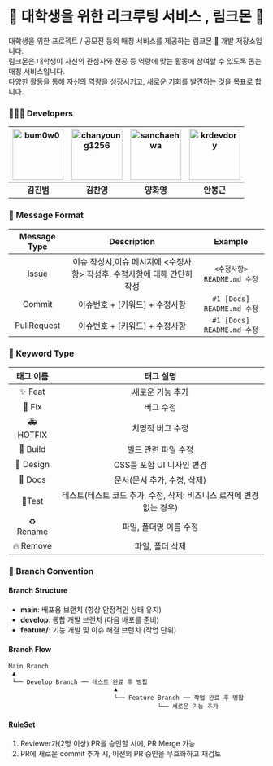 # 🏫 대학생을 위한 리크루팅 서비스 , 림크몬 👾
대학생을 위한 프로젝트 / 공모전 등의 매칭 서비스를 제공하는 림크몬 👾 개발 저장소입니다. <br> 
림크몬은 대학생이 자신의 관심사와 전공 등 역량에 맞는 활동에 참여할 수 있도록 돕는 매칭 서비스입니다.<br> 
다양한 활동을 통해 자신의 역량을 성장시키고, 새로운 기회를 발견하는 것을 목표로 합니다.<br>
### 🧑🏻‍💻 Developers 

| [<img src="https://avatars.githubusercontent.com/bum0w0" width="100px;" alt="bum0w0"/>](https://github.com/bum0w0) | [<img src="https://avatars.githubusercontent.com/chanyoung1256" width="100px;" alt="chanyoung1256"/>](https://github.com/Hermes765) | [<img src="https://avatars.githubusercontent.com/sanchaehwa" width="100px;" alt="sanchaehwa"/>](https://github.com/sanchaehwa) | [<img src="https://avatars.githubusercontent.com/krdevdory" width="100px;" alt="krdevdory"/>](https://github.com/krdevdory) |
|:---------------------------------------------------------------------------------------------------------------:|:----------------------------------------------------------------------------------------------------------------:|:------------------------------------------------------------------------------------------------------------------:|:----------------------------------------------------------------------------------------------------------------:|
| **김진범**                                                                                                      | **김찬영**                                                                                                       | **양화영**                                                                                                         | **안봉근**                                                                                                       |

###  💭 Message Format
 | Message Type      | Description          | Example               |
|:----------------:|:--------------------:|:---------------------:|
| Issue          | 이슈 작성시,이슈 메시지에 <수정사항> 작성후, 수정사항에 대해 간단히 작성 | `<수정사항> README.md 수정` |
| Commit        | 이슈번호 + [키워드] + 수정사항| `#1 [Docs] README.md 수정`   |
| PullRequest  | 이슈번호 + [키워드] + 수정사항   | `#1 [Docs] README.md 수정`|

### 🔑 Keyword Type
|태그 이름|태그 설명|
|:---:|:---:|
|✨ Feat|새로운 기능 추가|
|🐛 Fix|버그 수정|
|🚑 HOTFIX|치명적 버그 수정|
|📁 Build|빌드 관련 파일 수정|
|🎨 Design|CSS를 포함 UI 디자인 변경|
|📄 Docs|문서(문서 추가, 수정, 삭제)|
|📝Test|테스트(테스트 코드 추가, 수정, 삭제: 비즈니스 로직에 변경 없는 경우)|
|♻️ Rename|파일, 폴더명 이름 수정|
|🔥 Remove|파일, 폴더 삭제|

### 🎋 Branch Convention
#### Branch Structure 
- **main**: 배포용 브랜치 (항상 안정적인 상태 유지)
- **develop**: 통합 개발 브랜치 (다음 배포를 준비)
- **feature/**: 기능 개발 및 이슈 해결 브랜치 (작업 단위)
#### Branch Flow
 ```
Main Branch
  ▲
  └── Develop Branch ── 테스트 완료 후 병합 
                              ▲
                              └── Feature Branch ── 작업 완료 후 병합 
                                          └── 새로운 기능 추가

 ```
#### RuleSet
1. Reviewer가(2명 이상) PR을 승인할 시에, PR Merge 가능
2. PR에 새로운 commit 추가 시, 이전의 PR 승인을 무효화하고 재검토
